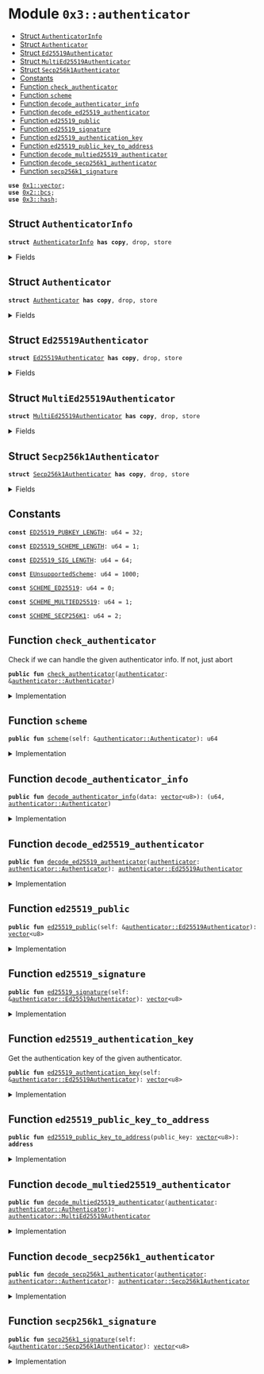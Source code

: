 
<a name="0x3_authenticator"></a>

# Module `0x3::authenticator`



-  [Struct `AuthenticatorInfo`](#0x3_authenticator_AuthenticatorInfo)
-  [Struct `Authenticator`](#0x3_authenticator_Authenticator)
-  [Struct `Ed25519Authenticator`](#0x3_authenticator_Ed25519Authenticator)
-  [Struct `MultiEd25519Authenticator`](#0x3_authenticator_MultiEd25519Authenticator)
-  [Struct `Secp256k1Authenticator`](#0x3_authenticator_Secp256k1Authenticator)
-  [Constants](#@Constants_0)
-  [Function `check_authenticator`](#0x3_authenticator_check_authenticator)
-  [Function `scheme`](#0x3_authenticator_scheme)
-  [Function `decode_authenticator_info`](#0x3_authenticator_decode_authenticator_info)
-  [Function `decode_ed25519_authenticator`](#0x3_authenticator_decode_ed25519_authenticator)
-  [Function `ed25519_public`](#0x3_authenticator_ed25519_public)
-  [Function `ed25519_signature`](#0x3_authenticator_ed25519_signature)
-  [Function `ed25519_authentication_key`](#0x3_authenticator_ed25519_authentication_key)
-  [Function `ed25519_public_key_to_address`](#0x3_authenticator_ed25519_public_key_to_address)
-  [Function `decode_multied25519_authenticator`](#0x3_authenticator_decode_multied25519_authenticator)
-  [Function `decode_secp256k1_authenticator`](#0x3_authenticator_decode_secp256k1_authenticator)
-  [Function `secp256k1_signature`](#0x3_authenticator_secp256k1_signature)


<pre><code><b>use</b> <a href="">0x1::vector</a>;
<b>use</b> <a href="">0x2::bcs</a>;
<b>use</b> <a href="hash.md#0x3_hash">0x3::hash</a>;
</code></pre>



<a name="0x3_authenticator_AuthenticatorInfo"></a>

## Struct `AuthenticatorInfo`



<pre><code><b>struct</b> <a href="authenticator.md#0x3_authenticator_AuthenticatorInfo">AuthenticatorInfo</a> <b>has</b> <b>copy</b>, drop, store
</code></pre>



<details>
<summary>Fields</summary>


<dl>
<dt>
<code>sequence_number: u64</code>
</dt>
<dd>

</dd>
<dt>
<code><a href="authenticator.md#0x3_authenticator">authenticator</a>: <a href="authenticator.md#0x3_authenticator_Authenticator">authenticator::Authenticator</a></code>
</dt>
<dd>

</dd>
</dl>


</details>

<a name="0x3_authenticator_Authenticator"></a>

## Struct `Authenticator`



<pre><code><b>struct</b> <a href="authenticator.md#0x3_authenticator_Authenticator">Authenticator</a> <b>has</b> <b>copy</b>, drop, store
</code></pre>



<details>
<summary>Fields</summary>


<dl>
<dt>
<code>scheme: u64</code>
</dt>
<dd>

</dd>
<dt>
<code>payload: <a href="">vector</a>&lt;u8&gt;</code>
</dt>
<dd>

</dd>
</dl>


</details>

<a name="0x3_authenticator_Ed25519Authenticator"></a>

## Struct `Ed25519Authenticator`



<pre><code><b>struct</b> <a href="authenticator.md#0x3_authenticator_Ed25519Authenticator">Ed25519Authenticator</a> <b>has</b> <b>copy</b>, drop, store
</code></pre>



<details>
<summary>Fields</summary>


<dl>
<dt>
<code>signature: <a href="">vector</a>&lt;u8&gt;</code>
</dt>
<dd>

</dd>
</dl>


</details>

<a name="0x3_authenticator_MultiEd25519Authenticator"></a>

## Struct `MultiEd25519Authenticator`



<pre><code><b>struct</b> <a href="authenticator.md#0x3_authenticator_MultiEd25519Authenticator">MultiEd25519Authenticator</a> <b>has</b> <b>copy</b>, drop, store
</code></pre>



<details>
<summary>Fields</summary>


<dl>
<dt>
<code>public_key: <a href="">vector</a>&lt;u8&gt;</code>
</dt>
<dd>

</dd>
<dt>
<code>signature: <a href="">vector</a>&lt;u8&gt;</code>
</dt>
<dd>

</dd>
</dl>


</details>

<a name="0x3_authenticator_Secp256k1Authenticator"></a>

## Struct `Secp256k1Authenticator`



<pre><code><b>struct</b> <a href="authenticator.md#0x3_authenticator_Secp256k1Authenticator">Secp256k1Authenticator</a> <b>has</b> <b>copy</b>, drop, store
</code></pre>



<details>
<summary>Fields</summary>


<dl>
<dt>
<code>signature: <a href="">vector</a>&lt;u8&gt;</code>
</dt>
<dd>

</dd>
</dl>


</details>

<a name="@Constants_0"></a>

## Constants


<a name="0x3_authenticator_ED25519_PUBKEY_LENGTH"></a>



<pre><code><b>const</b> <a href="authenticator.md#0x3_authenticator_ED25519_PUBKEY_LENGTH">ED25519_PUBKEY_LENGTH</a>: u64 = 32;
</code></pre>



<a name="0x3_authenticator_ED25519_SCHEME_LENGTH"></a>



<pre><code><b>const</b> <a href="authenticator.md#0x3_authenticator_ED25519_SCHEME_LENGTH">ED25519_SCHEME_LENGTH</a>: u64 = 1;
</code></pre>



<a name="0x3_authenticator_ED25519_SIG_LENGTH"></a>



<pre><code><b>const</b> <a href="authenticator.md#0x3_authenticator_ED25519_SIG_LENGTH">ED25519_SIG_LENGTH</a>: u64 = 64;
</code></pre>



<a name="0x3_authenticator_EUnsupportedScheme"></a>



<pre><code><b>const</b> <a href="authenticator.md#0x3_authenticator_EUnsupportedScheme">EUnsupportedScheme</a>: u64 = 1000;
</code></pre>



<a name="0x3_authenticator_SCHEME_ED25519"></a>



<pre><code><b>const</b> <a href="authenticator.md#0x3_authenticator_SCHEME_ED25519">SCHEME_ED25519</a>: u64 = 0;
</code></pre>



<a name="0x3_authenticator_SCHEME_MULTIED25519"></a>



<pre><code><b>const</b> <a href="authenticator.md#0x3_authenticator_SCHEME_MULTIED25519">SCHEME_MULTIED25519</a>: u64 = 1;
</code></pre>



<a name="0x3_authenticator_SCHEME_SECP256K1"></a>



<pre><code><b>const</b> <a href="authenticator.md#0x3_authenticator_SCHEME_SECP256K1">SCHEME_SECP256K1</a>: u64 = 2;
</code></pre>



<a name="0x3_authenticator_check_authenticator"></a>

## Function `check_authenticator`

Check if we can handle the given authenticator info.
If not, just abort


<pre><code><b>public</b> <b>fun</b> <a href="authenticator.md#0x3_authenticator_check_authenticator">check_authenticator</a>(<a href="authenticator.md#0x3_authenticator">authenticator</a>: &<a href="authenticator.md#0x3_authenticator_Authenticator">authenticator::Authenticator</a>)
</code></pre>



<details>
<summary>Implementation</summary>


<pre><code><b>public</b> <b>fun</b> <a href="authenticator.md#0x3_authenticator_check_authenticator">check_authenticator</a>(<a href="authenticator.md#0x3_authenticator">authenticator</a>: &<a href="authenticator.md#0x3_authenticator_Authenticator">Authenticator</a>) {
   <b>assert</b>!(<a href="authenticator.md#0x3_authenticator_is_builtin_scheme">is_builtin_scheme</a>(<a href="authenticator.md#0x3_authenticator">authenticator</a>.scheme), <a href="authenticator.md#0x3_authenticator_EUnsupportedScheme">EUnsupportedScheme</a>);
}
</code></pre>



</details>

<a name="0x3_authenticator_scheme"></a>

## Function `scheme`



<pre><code><b>public</b> <b>fun</b> <a href="authenticator.md#0x3_authenticator_scheme">scheme</a>(self: &<a href="authenticator.md#0x3_authenticator_Authenticator">authenticator::Authenticator</a>): u64
</code></pre>



<details>
<summary>Implementation</summary>


<pre><code><b>public</b> <b>fun</b> <a href="authenticator.md#0x3_authenticator_scheme">scheme</a>(self: &<a href="authenticator.md#0x3_authenticator_Authenticator">Authenticator</a>): u64 {
   self.scheme
}
</code></pre>



</details>

<a name="0x3_authenticator_decode_authenticator_info"></a>

## Function `decode_authenticator_info`



<pre><code><b>public</b> <b>fun</b> <a href="authenticator.md#0x3_authenticator_decode_authenticator_info">decode_authenticator_info</a>(data: <a href="">vector</a>&lt;u8&gt;): (u64, <a href="authenticator.md#0x3_authenticator_Authenticator">authenticator::Authenticator</a>)
</code></pre>



<details>
<summary>Implementation</summary>


<pre><code><b>public</b> <b>fun</b> <a href="authenticator.md#0x3_authenticator_decode_authenticator_info">decode_authenticator_info</a>(data: <a href="">vector</a>&lt;u8&gt;): (u64, <a href="authenticator.md#0x3_authenticator_Authenticator">Authenticator</a>) {
   <b>let</b> info = moveos_std::bcs::from_bytes&lt;<a href="authenticator.md#0x3_authenticator_AuthenticatorInfo">AuthenticatorInfo</a>&gt;(data);
   <b>let</b> <a href="authenticator.md#0x3_authenticator_AuthenticatorInfo">AuthenticatorInfo</a> { sequence_number, <a href="authenticator.md#0x3_authenticator">authenticator</a> } = info;
   (sequence_number, <a href="authenticator.md#0x3_authenticator">authenticator</a>)
}
</code></pre>



</details>

<a name="0x3_authenticator_decode_ed25519_authenticator"></a>

## Function `decode_ed25519_authenticator`



<pre><code><b>public</b> <b>fun</b> <a href="authenticator.md#0x3_authenticator_decode_ed25519_authenticator">decode_ed25519_authenticator</a>(<a href="authenticator.md#0x3_authenticator">authenticator</a>: <a href="authenticator.md#0x3_authenticator_Authenticator">authenticator::Authenticator</a>): <a href="authenticator.md#0x3_authenticator_Ed25519Authenticator">authenticator::Ed25519Authenticator</a>
</code></pre>



<details>
<summary>Implementation</summary>


<pre><code><b>public</b> <b>fun</b> <a href="authenticator.md#0x3_authenticator_decode_ed25519_authenticator">decode_ed25519_authenticator</a>(<a href="authenticator.md#0x3_authenticator">authenticator</a>: <a href="authenticator.md#0x3_authenticator_Authenticator">Authenticator</a>): <a href="authenticator.md#0x3_authenticator_Ed25519Authenticator">Ed25519Authenticator</a> {
   <b>assert</b>!(<a href="authenticator.md#0x3_authenticator">authenticator</a>.scheme == <a href="authenticator.md#0x3_authenticator_SCHEME_ED25519">SCHEME_ED25519</a>, <a href="authenticator.md#0x3_authenticator_EUnsupportedScheme">EUnsupportedScheme</a>);
   moveos_std::bcs::from_bytes&lt;<a href="authenticator.md#0x3_authenticator_Ed25519Authenticator">Ed25519Authenticator</a>&gt;(<a href="authenticator.md#0x3_authenticator">authenticator</a>.payload)
}
</code></pre>



</details>

<a name="0x3_authenticator_ed25519_public"></a>

## Function `ed25519_public`



<pre><code><b>public</b> <b>fun</b> <a href="authenticator.md#0x3_authenticator_ed25519_public">ed25519_public</a>(self: &<a href="authenticator.md#0x3_authenticator_Ed25519Authenticator">authenticator::Ed25519Authenticator</a>): <a href="">vector</a>&lt;u8&gt;
</code></pre>



<details>
<summary>Implementation</summary>


<pre><code><b>public</b> <b>fun</b> <a href="authenticator.md#0x3_authenticator_ed25519_public">ed25519_public</a>(self: &<a href="authenticator.md#0x3_authenticator_Ed25519Authenticator">Ed25519Authenticator</a>): <a href="">vector</a>&lt;u8&gt; {
   <b>let</b> public_key = <a href="_empty">vector::empty</a>&lt;u8&gt;();
   <b>let</b> i = <a href="authenticator.md#0x3_authenticator_ED25519_SCHEME_LENGTH">ED25519_SCHEME_LENGTH</a> + <a href="authenticator.md#0x3_authenticator_ED25519_SIG_LENGTH">ED25519_SIG_LENGTH</a>;
   <b>while</b> (i &lt; <a href="authenticator.md#0x3_authenticator_ED25519_SCHEME_LENGTH">ED25519_SCHEME_LENGTH</a> + <a href="authenticator.md#0x3_authenticator_ED25519_SIG_LENGTH">ED25519_SIG_LENGTH</a> + <a href="authenticator.md#0x3_authenticator_ED25519_PUBKEY_LENGTH">ED25519_PUBKEY_LENGTH</a>) {
      <b>let</b> value = <a href="_borrow">vector::borrow</a>(&self.signature, i);
      <a href="_push_back">vector::push_back</a>(&<b>mut</b> public_key, *value);
      i = i + 1;
   };

   public_key
}
</code></pre>



</details>

<a name="0x3_authenticator_ed25519_signature"></a>

## Function `ed25519_signature`



<pre><code><b>public</b> <b>fun</b> <a href="authenticator.md#0x3_authenticator_ed25519_signature">ed25519_signature</a>(self: &<a href="authenticator.md#0x3_authenticator_Ed25519Authenticator">authenticator::Ed25519Authenticator</a>): <a href="">vector</a>&lt;u8&gt;
</code></pre>



<details>
<summary>Implementation</summary>


<pre><code><b>public</b> <b>fun</b> <a href="authenticator.md#0x3_authenticator_ed25519_signature">ed25519_signature</a>(self: &<a href="authenticator.md#0x3_authenticator_Ed25519Authenticator">Ed25519Authenticator</a>): <a href="">vector</a>&lt;u8&gt; {
   <b>let</b> sign = <a href="_empty">vector::empty</a>&lt;u8&gt;();
   <b>let</b> i = <a href="authenticator.md#0x3_authenticator_ED25519_SCHEME_LENGTH">ED25519_SCHEME_LENGTH</a>;
   <b>while</b> (i &lt; <a href="authenticator.md#0x3_authenticator_ED25519_SIG_LENGTH">ED25519_SIG_LENGTH</a> + 1) {
      <b>let</b> value = <a href="_borrow">vector::borrow</a>(&self.signature, i);
      <a href="_push_back">vector::push_back</a>(&<b>mut</b> sign, *value);
      i = i + 1;
   };

   sign
}
</code></pre>



</details>

<a name="0x3_authenticator_ed25519_authentication_key"></a>

## Function `ed25519_authentication_key`

Get the authentication key of the given authenticator.


<pre><code><b>public</b> <b>fun</b> <a href="authenticator.md#0x3_authenticator_ed25519_authentication_key">ed25519_authentication_key</a>(self: &<a href="authenticator.md#0x3_authenticator_Ed25519Authenticator">authenticator::Ed25519Authenticator</a>): <a href="">vector</a>&lt;u8&gt;
</code></pre>



<details>
<summary>Implementation</summary>


<pre><code><b>public</b> <b>fun</b> <a href="authenticator.md#0x3_authenticator_ed25519_authentication_key">ed25519_authentication_key</a>(self: &<a href="authenticator.md#0x3_authenticator_Ed25519Authenticator">Ed25519Authenticator</a>): <a href="">vector</a>&lt;u8&gt; {
   <b>let</b> public_key = <a href="authenticator.md#0x3_authenticator_ed25519_public">ed25519_public</a>(self);
   <b>let</b> addr = <a href="authenticator.md#0x3_authenticator_ed25519_public_key_to_address">ed25519_public_key_to_address</a>(public_key);
   moveos_std::bcs::to_bytes(&addr)
}
</code></pre>



</details>

<a name="0x3_authenticator_ed25519_public_key_to_address"></a>

## Function `ed25519_public_key_to_address`



<pre><code><b>public</b> <b>fun</b> <a href="authenticator.md#0x3_authenticator_ed25519_public_key_to_address">ed25519_public_key_to_address</a>(public_key: <a href="">vector</a>&lt;u8&gt;): <b>address</b>
</code></pre>



<details>
<summary>Implementation</summary>


<pre><code><b>public</b> <b>fun</b> <a href="authenticator.md#0x3_authenticator_ed25519_public_key_to_address">ed25519_public_key_to_address</a>(public_key: <a href="">vector</a>&lt;u8&gt;): <b>address</b> {
   <b>let</b> bytes = <a href="_singleton">vector::singleton</a>((<a href="authenticator.md#0x3_authenticator_SCHEME_ED25519">SCHEME_ED25519</a> <b>as</b> u8));
   <a href="_append">vector::append</a>(&<b>mut</b> bytes, public_key);
   moveos_std::bcs::to_address(hash::blake2b256(&bytes))
}
</code></pre>



</details>

<a name="0x3_authenticator_decode_multied25519_authenticator"></a>

## Function `decode_multied25519_authenticator`



<pre><code><b>public</b> <b>fun</b> <a href="authenticator.md#0x3_authenticator_decode_multied25519_authenticator">decode_multied25519_authenticator</a>(<a href="authenticator.md#0x3_authenticator">authenticator</a>: <a href="authenticator.md#0x3_authenticator_Authenticator">authenticator::Authenticator</a>): <a href="authenticator.md#0x3_authenticator_MultiEd25519Authenticator">authenticator::MultiEd25519Authenticator</a>
</code></pre>



<details>
<summary>Implementation</summary>


<pre><code><b>public</b> <b>fun</b> <a href="authenticator.md#0x3_authenticator_decode_multied25519_authenticator">decode_multied25519_authenticator</a>(<a href="authenticator.md#0x3_authenticator">authenticator</a>: <a href="authenticator.md#0x3_authenticator_Authenticator">Authenticator</a>): <a href="authenticator.md#0x3_authenticator_MultiEd25519Authenticator">MultiEd25519Authenticator</a> {
   <b>assert</b>!(<a href="authenticator.md#0x3_authenticator">authenticator</a>.scheme == <a href="authenticator.md#0x3_authenticator_SCHEME_MULTIED25519">SCHEME_MULTIED25519</a>, <a href="authenticator.md#0x3_authenticator_EUnsupportedScheme">EUnsupportedScheme</a>);
   moveos_std::bcs::from_bytes&lt;<a href="authenticator.md#0x3_authenticator_MultiEd25519Authenticator">MultiEd25519Authenticator</a>&gt;(<a href="authenticator.md#0x3_authenticator">authenticator</a>.payload)
}
</code></pre>



</details>

<a name="0x3_authenticator_decode_secp256k1_authenticator"></a>

## Function `decode_secp256k1_authenticator`



<pre><code><b>public</b> <b>fun</b> <a href="authenticator.md#0x3_authenticator_decode_secp256k1_authenticator">decode_secp256k1_authenticator</a>(<a href="authenticator.md#0x3_authenticator">authenticator</a>: <a href="authenticator.md#0x3_authenticator_Authenticator">authenticator::Authenticator</a>): <a href="authenticator.md#0x3_authenticator_Secp256k1Authenticator">authenticator::Secp256k1Authenticator</a>
</code></pre>



<details>
<summary>Implementation</summary>


<pre><code><b>public</b> <b>fun</b> <a href="authenticator.md#0x3_authenticator_decode_secp256k1_authenticator">decode_secp256k1_authenticator</a>(<a href="authenticator.md#0x3_authenticator">authenticator</a>: <a href="authenticator.md#0x3_authenticator_Authenticator">Authenticator</a>): <a href="authenticator.md#0x3_authenticator_Secp256k1Authenticator">Secp256k1Authenticator</a> {
   <b>assert</b>!(<a href="authenticator.md#0x3_authenticator">authenticator</a>.scheme == <a href="authenticator.md#0x3_authenticator_SCHEME_SECP256K1">SCHEME_SECP256K1</a>, <a href="authenticator.md#0x3_authenticator_EUnsupportedScheme">EUnsupportedScheme</a>);
   moveos_std::bcs::from_bytes&lt;<a href="authenticator.md#0x3_authenticator_Secp256k1Authenticator">Secp256k1Authenticator</a>&gt;(<a href="authenticator.md#0x3_authenticator">authenticator</a>.payload)
}
</code></pre>



</details>

<a name="0x3_authenticator_secp256k1_signature"></a>

## Function `secp256k1_signature`



<pre><code><b>public</b> <b>fun</b> <a href="authenticator.md#0x3_authenticator_secp256k1_signature">secp256k1_signature</a>(self: &<a href="authenticator.md#0x3_authenticator_Secp256k1Authenticator">authenticator::Secp256k1Authenticator</a>): <a href="">vector</a>&lt;u8&gt;
</code></pre>



<details>
<summary>Implementation</summary>


<pre><code><b>public</b> <b>fun</b> <a href="authenticator.md#0x3_authenticator_secp256k1_signature">secp256k1_signature</a>(self: &<a href="authenticator.md#0x3_authenticator_Secp256k1Authenticator">Secp256k1Authenticator</a>): <a href="">vector</a>&lt;u8&gt; {
   self.signature
}
</code></pre>



</details>
